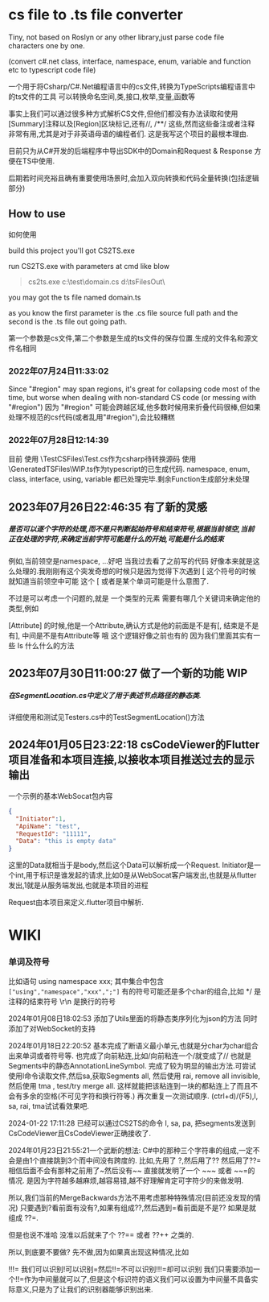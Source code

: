 # cs file to .ts file converter

Tiny, not based on Roslyn or any other library,just parse code file characters one by one.

(convert c#.net class, interface, namespace, enum, variable and function etc to typescript code file)

一个用于将Csharp/C#.Net编程语言中的cs文件,转换为TypeScripts编程语言中的ts文件的工具
可以转换命名空间,类,接口,枚举,变量,函数等

事实上我们可以通过很多种方式解析CS文件,但他们都没有办法读取和使用[Summary]注释以及[Region]区块标记,还有//, /**/
这些,然而这些备注或者注释非常有用,尤其是对于非英语母语的编程者们.
这是我写这个项目的最根本理由.

目前只为从C#开发的后端程序中导出SDK中的Domain和Request & Response
方便在TS中使用.

后期若时间充裕且确有重要使用场景时,会加入双向转换和代码全量转换(包括逻辑部分)

## **How to use**

如何使用

build this project you'll got CS2TS.exe

run CS2TS.exe with parameters at cmd like blow

> cs2ts.exe c:\test\domain.cs d:\tsFilesOut\

you may got the ts file named domain.ts

as you know the first parameter is the .cs file source full path
and the second is the .ts file out going path.

第一个参数是cs文件,第二个参数是生成的ts文件的保存位置.生成的文件名和源文件名相同

### 2022年07月24日11:33:02

Since "#region" may span regions, it's great for collapsing code most of the time, but worse when dealing with
non-standard CS code (or messing with "#region")
因为 "#region" 可能会跨越区域,他多数时候用来折叠代码很棒,但如果处理不规范的cs代码(或者乱用"#region"),会比较糟糕

### 2022年07月28日12:14:39

目前
使用 \TestCSFiles\Test.cs作为csharp待转换源码
使用 \GeneratedTSFiles\WIP.ts作为typescript的已生成代码.
namespace, enum, class, interface, using, variable 都已处理完毕.剩余Function生成部分未处理

## 2023年07月26日22:46:35 有了新的灵感

##### 是否可以逐个字符的处理,而不是只判断起始符号和结束符号,根据当前领空,当前正在处理的字符,来确定当前字符可能是什么的开始,可能是什么的结束

例如,当前领空是namespace,
...好吧 当我过去看了之前写的代码 好像本来就是这么处理的.我刚刚有这个突发奇想的时候只是因为觉得下次遇到 [
这个符号的时候就知道当前领空中可能 这个 [ 或者是某个单词可能是什么意图了.

不过是可以考虑一个问题的,就是 一个类型的元素 需要有哪几个关键词来确定他的类型,例如

[Attribute] 的时候,他是一个Attribute,确认方式是他的前面是不是有[, 结束是不是有], 中间是不是有Attribute等
哦 这个逻辑好像之前也有的 因为我们里面其实有一些 Is 什么什么的方法

## 2023年07月30日11:00:27 做了一个新的功能 WIP

##### 在SegmentLocation.cs中定义了用于表述节点路径的静态类.

详细使用和测试见Testers.cs中的TestSegmentLocation()方法

## 2024年01月05日23:22:18 csCodeViewer的Flutter项目准备和本项目连接,以接收本项目推送过去的显示输出

一个示例的基本WebSocat包内容

```json
{
  "Initiator":1,
  "ApiName": "test", 
  "RequestId": "11111", 
  "Data": "this is empty data"
}
```

这里的Data就相当于是body,然后这个Data可以解析成一个Request.
Initiator是一个int,用于标识是谁发起的请求,比如0是从WebSocat客户端发出,也就是从flutter发出,1就是从服务端发出,也就是本项目的进程

Request由本项目来定义.flutter项目中解析.

# WIKI

### 单词及符号

比如语句 using namespace xxx;
其中集合中包含 ```["using","namespace","xxx",";"]```
有的符号可能还是多个char的组合,比如  */ 是注释的结束符号 \r\n 是换行的符号

2024年01月08日18:02:53 添加了Utils里面的将静态类序列化为json的方法
同时添加了对WebSocket的支持

2024年01月18日22:20:52 基本完成了断语义最小单元,也就是分char为char组合出来单词或者符号等.
也完成了向前粘连,比如/向前粘连一个/就变成了// 也就是Segments中的静态AnnotationLineSymbol.
完成了较为明显的输出方法.可尝试使用l命令读取文件,然后sa,获取Segments all, 然后使用 rai, remove all invisible, 然后使用
tma , test/try merge all.
这样就能把该粘连到一块的都粘连上了而且不会有多余的空格(不可见字符和换行符等.)
再次重复一次测试顺序.
(ctrl+d)/(F5),l, sa, rai, tma试试看效果吧.

2024-01-22 17:11:28 已经可以通过CS2TS的命令 l, sa, pa,
把segments发送到CsCodeViewer且CsCodeViewer正确接收了.

2024年01月23日21:55:21一个武断的想法:
C#中的那种三个字符串的组成,一定不会是由1个直接跳到3个而中间没有跨度的.
比如,先用了 ?,然后用了?? 然后用了??=
相信后面不会有那种之前用了~然后没有~~ 直接就发明了一个 ~~~ 或者 ~~=的情况.
是因为字符越多越麻烦,越容易错,越不好理解肯定可字符少的来做发明.

所以,我们当前的MergeBackwards方法不用考虑那种特殊情况(目前还没发现的情况)
只要遇到?看前面有没有?,如果有组成??,然后遇到=看前面是不是?? 如果是就组成 ??=.

但是也说不准哈 没准以后就来了个 ??== 或者 ??++ 之类的.

所以,到底要不要做? 先不做,因为如果真出现这种情况,比如

!!!= 我们可以识别!可以识别=然后!!=不可以识别!!!=却可以识别
我们只需要添加一个!!=作为中间量就可以了,但是这个标识符的语义我们可以设置为中间量不具备实际意义,只是为了让我们的识别器能够识别出来.